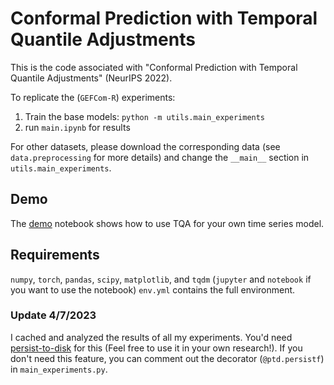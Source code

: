 # Conformal Prediction with Temporal Quantile Adjustments

This is the code associated with "Conformal Prediction with Temporal Quantile Adjustments" (NeurIPS 2022).

To replicate the (`GEFCom-R`) experiments:
1. Train the base models: `python -m utils.main_experiments`
2. run `main.ipynb` for results

For other datasets, please download the corresponding data (see `data.preprocessing` for more details) and change the `__main__` section in `utils.main_experiments`.

## Demo
The [demo](https://github.com/zlin7/TQA/blob/main/notebook/demo.ipynb) notebook shows how to use TQA for your own time series model.


## Requirements
`numpy`, `torch`, `pandas`, `scipy`, `matplotlib`,  and `tqdm`
(`jupyter` and `notebook` if you want to use the notebook)
`env.yml` contains the full environment.

### Update 4/7/2023
I cached and analyzed the results of all my experiments. 
You'd need [persist-to-disk](https://pypi.org/project/persist-to-disk/) for this (Feel free to use it in your own research!).
If you don't need this feature, you can comment out the decorator (`@ptd.persistf`) in `main_experiments.py`.
